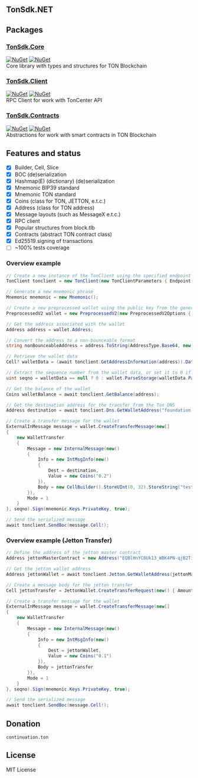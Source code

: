 ## TonSdk.NET


## Packages

### [TonSdk.Core](https://www.nuget.org/packages/TonSdk.Core/)
[![NuGet](https://img.shields.io/nuget/dt/TonSdk.Core.svg)](https://www.nuget.org/packages/TonSdk.Core)
[![NuGet](https://img.shields.io/nuget/vpre/TonSdk.Core.svg)](https://www.nuget.org/packages/TonSdk.Core) \
Core library with types and structures for TON Blockchain

### [TonSdk.Client](https://www.nuget.org/packages/TonSdk.Client/)
[![NuGet](https://img.shields.io/nuget/dt/TonSdk.Client.svg)](https://www.nuget.org/packages/TonSdk.Client)
[![NuGet](https://img.shields.io/nuget/vpre/TonSdk.Client.svg)](https://www.nuget.org/packages/TonSdk.Client) \
RPC Client for work with TonCenter API

### [TonSdk.Contracts](https://www.nuget.org/packages/TonSdk.Contracts/)
[![NuGet](https://img.shields.io/nuget/dt/TonSdk.Contracts.svg)](https://www.nuget.org/packages/TonSdk.Contracts)
[![NuGet](https://img.shields.io/nuget/vpre/TonSdk.Contracts.svg)](https://www.nuget.org/packages/TonSdk.Contracts) \
Abstractions for work with smart contracts in TON Blockchain


## Features and status

- [x] Builder, Cell, Slice
- [x] BOC  (de)serialization
- [x] Hashmap(E) (dictionary) (de)serialization
- [x] Mnemonic BIP39 standard
- [x] Mnemonic TON standard
- [x] Coins (class for TON, JETTON, e.t.c.)
- [x] Address (class for TON address)
- [x] Message layouts (such as MessageX e.t.c.)
- [x] RPC client
- [x] Popular structures from block.tlb
- [x] Contracts (abstract TON contract class)
- [x] Ed25519 signing of transactions
- [ ] ~100% tests coverage

### Overview example

```csharp
// Create a new instance of the TonClient using the specified endpoint and API key
TonClient tonclient = new TonClient(new TonClientParameters { Endpoint = "https://toncenter.com/api/v2/jsonRPC", ApiKey = "xxx" });

// Generate a new mnemonic phrase
Mnemonic mnemonic = new Mnemonic();

// Create a new preprocessed wallet using the public key from the generated mnemonic
PreprocessedV2 wallet = new PreprocessedV2(new PreprocessedV2Options { PublicKey = mnemonic.Keys.PublicKey! });

// Get the address associated with the wallet
Address address = wallet.Address;

// Convert the address to a non-bounceable format
string nonBounceableAddress = address.ToString(AddressType.Base64, new AddressStringifyOptions(false, false, true));

// Retrieve the wallet data
Cell? walletData = (await tonclient.GetAddressInformation(address)).Data;

// Extract the sequence number from the wallet data, or set it to 0 if the data is null
uint seqno = walletData == null ? 0 : wallet.ParseStorage(walletData.Parse()).Seqno;

// Get the balance of the wallet
Coins walletBalance = await tonclient.GetBalance(address);

// Get the destination address for the transfer from the Ton DNS
Address destination = await tonclient.Dns.GetWalletAddress("foundation.ton");

// Create a transfer message for the wallet
ExternalInMessage message = wallet.CreateTransferMessage(new[]
{
    new WalletTransfer
    {
        Message = new InternalMessage(new()
        {
            Info = new IntMsgInfo(new()
            {
                Dest = destination,
                Value = new Coins("0.2")
            }),
            Body = new CellBuilder().StoreUInt(0, 32).StoreString("test").Build()
        }),
        Mode = 1
    }
}, seqno).Sign(mnemonic.Keys.PrivateKey, true);

// Send the serialized message
await tonclient.SendBoc(message.Cell!);
```

### Overview example (Jetton Transfer)
```csharp
// Define the address of the jetton master contract
Address jettonMasterContract = new Address("EQBlHnYC0Uk13_WBK4PN-qjB2TiiXixYDTe7EjX17-IV-0eF");

// Get the jetton wallet address
Address jettonWallet = await tonclient.Jetton.GetWalletAddress(jettonMasterContract, address);

// Create a message body for the jetton transfer
Cell jettonTransfer = JettonWallet.CreateTransferRequest(new() { Amount = new Coins(100), Destination = destination });

// Create a transfer message for the wallet
ExternalInMessage message = wallet.CreateTransferMessage(new[]
{
    new WalletTransfer
    {
        Message = new InternalMessage(new()
        {
            Info = new IntMsgInfo(new()
            {
                Dest = jettonWallet,
                Value = new Coins("0.1")
            }),
            Body = jettonTransfer
        }),
        Mode = 1
    }
}, seqno).Sign(mnemonic.Keys.PrivateKey, true);

// Send the serialized message
await tonclient.SendBoc(message.Cell!);
```

## Donation

`continuation.ton`

## License

MIT License

